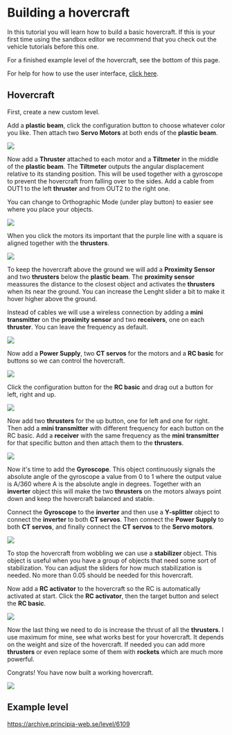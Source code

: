 # Building a hovercraft
In this tutorial you will learn how to build a basic hovercraft. If this is your first time using the sandbox editor we recommend that you check out the vehicle tutorials before this one.

For a finished example level of the hovercraft, see the bottom of this page.

For help for how to use the user interface, [click here](User_Interface).

## Hovercraft
First, create a new custom level.

Add a **plastic beam**, click the configuration button to choose whatever color you like. Then attach two **Servo Motors** at both ends of the **plastic beam**.

![](https://i.imgur.com/7xOcOmI.png)

Now add a **Thruster** attached to each motor and a **Tiltmeter** in the middle of the **plastic beam**. The **Tiltmeter** outputs the angular displacement relative to its standing position. This will be used together with a gyroscope to prevent the hovercraft from falling over to the sides. Add a cable from OUT1 to the left **thruster** and from OUT2 to the right one.

You can change to Orthographic Mode (under play button) to easier see where you place your objects.

![](https://i.imgur.com/KwB6vDQ.png)

When you click the motors its important that the purple line with a square is aligned together with the **thrusters**.

![](https://i.imgur.com/mydaF7c.png)

To keep the hovercraft above the ground we will add a **Proximity Sensor** and two **thrusters** below the **plastic beam**. The **proximity sensor** meassures the distance to the closest object and activates the **thrusters** when its near the ground. You can increase the Lenght slider a bit to make it hover higher above the ground.

Instead of cables we will use a wireless connection by adding a **mini transmitter** on the **proximity sensor** and two **receivers**, one on each **thruster**. You can leave the frequency as default.

![](https://i.imgur.com/95ynZKg.png)

Now add a **Power Supply**, two **CT servos** for the motors and a **RC basic** for buttons so we can control the hovercraft.

![](https://i.imgur.com/cUlmyso.png)

Click the configuration button for the **RC basic** and drag out a button for left, right and up.

![](https://i.imgur.com/fiH2pFx.png)

Now add two **thrusters** for the up button, one for left and one for right. Then add a **mini transmitter** with different frequency for each button on the RC basic. Add a **receiver** with the same frequency as the **mini transmitter** for that specific button and then attach them to the **thrusters**.

![](https://i.imgur.com/P4r5oKa.png)

Now it's time to add the **Gyroscope**. This object continuously signals the absolute angle of the gyroscope a value from 0 to 1 where the output value
is A/360 where A is the absolute angle in degrees. Together with an **inverter** object this will make the two **thrusters** on the motors always point down and keep the hovercraft balanced and stable.

Connect the **Gyroscope** to the **inverter** and then use a **Y-splitter** object to connect the **inverter** to both **CT servos**. Then connect the **Power Supply** to both **CT servos**, and finally connect the **CT servos** to the **Servo motors**.

![](https://i.imgur.com/wtdKCh5.png)

To stop the hovercraft from wobbling we can use a **stabilizer** object. This object is useful when you have a group of objects that need some sort of stabilization. You can adjust the sliders for how much stabilization is needed. No more than 0.05 should be needed for this hovercraft.

Now add a **RC activator** to the hovercraft so the RC is automatically activated at start. Click the **RC activator**, then the target button and select the **RC basic**.

![](https://i.imgur.com/LPyj3EV.png)

Now the last thing we need to do is increase the thrust of all the **thrusters**. I use maximum for mine, see what works best for your hovercraft. It depends on the weight and size of the hovercraft. If needed you can add more **thrusters** or even replace some of them with **rockets** which are much more powerful.

Congrats! You have now built a working hovercraft.

![](https://i.imgur.com/tLL8MSJ.png)

## Example level
https://archive.principia-web.se/level/6109